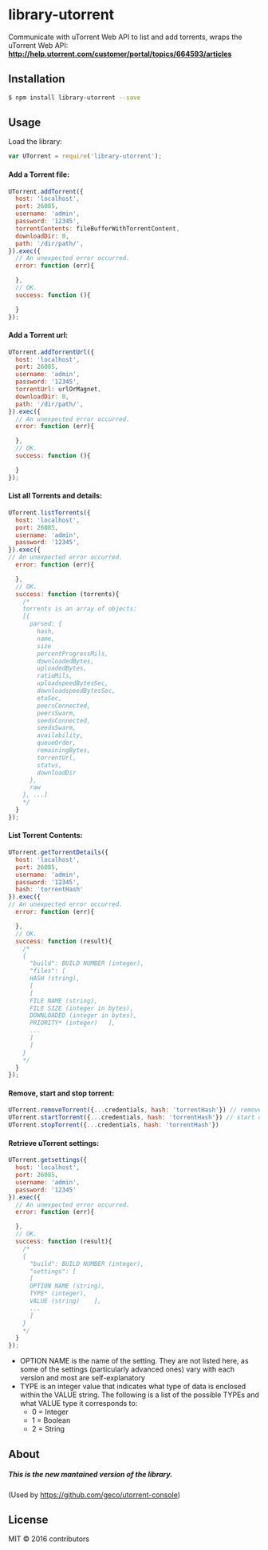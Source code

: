 
# library-utorrent

Communicate with uTorrent Web API to list and add torrents, wraps the uTorrent Web API: __<a href="http://help.utorrent.com/customer/portal/topics/664593/articles" title="uTorrent Web API"  target="_blank">http://help.utorrent.com/customer/portal/topics/664593/articles</a>__


## Installation

```sh
$ npm install library-utorrent --save
```

## Usage

Load the library:
```javascript
var UTorrent = require('library-utorrent');
```

#### Add a Torrent file:
```javascript
UTorrent.addTorrent({
  host: 'localhost',
  port: 26085,
  username: 'admin',
  password: '12345',
  torrentContents: fileBufferWithTorrentContent,
  downloadDir: 0,
  path: '/dir/path/',
}).exec({
  // An unexpected error occurred.
  error: function (err){

  },
  // OK.
  success: function (){

  }
});
```
#### Add a Torrent url:
```javascript
UTorrent.addTorrentUrl({
  host: 'localhost',
  port: 26085,
  username: 'admin',
  password: '12345',
  torrentUrl: urlOrMagnet,
  downloadDir: 0,
  path: '/dir/path/',
}).exec({
  // An unexpected error occurred.
  error: function (err){

  },
  // OK.
  success: function (){

  }
});
```
#### List all Torrents and details:
```javascript
UTorrent.listTorrents({
  host: 'localhost',
  port: 26085,
  username: 'admin',
  password: '12345',
}).exec({
// An unexpected error occurred.
  error: function (err){

  },
  // OK.
  success: function (torrents){
    /*
    torrents is an array of objects:
    [{
      parsed: {
        hash,
        name,
        size
        percentProgressMils,
        downloadedBytes,
        uploadedBytes,
        ratioMils,
        uploadspeedBytesSec,
        downloadspeedBytesSec,
        etaSec,
        peersConnected,
        peersSwarm,
        seedsConnected,
        seedsSwarm,
        availability,
        queueOrder,
        remainingBytes,
        torrentUrl,
        status,
        downloadDir
      },
      raw
    }, ...]
    */
  }
});
```
#### List Torrent Contents:
```javascript
UTorrent.getTorrentDetails({
  host: 'localhost',
  port: 26085,
  username: 'admin',
  password: '12345',
  hash: 'torrentHash'
}).exec({
// An unexpected error occurred.
  error: function (err){

  },
  // OK.
  success: function (result){
    /*
    {
      "build": BUILD NUMBER (integer),
      "files": [
      HASH (string),
      [
      [
      FILE NAME (string),
      FILE SIZE (integer in bytes),
      DOWNLOADED (integer in bytes),
      PRIORITY* (integer)	],
      ...
      ]
      ]
    }
    */
  }
});
```
#### Remove, start and stop torrent:
```javascript
UTorrent.removeTorrent({...credentials, hash: 'torrentHash'}) // remove or removedata (with param removedata=true)
UTorrent.startTorrent({...credentials, hash: 'torrentHash'}) // start or forcestart (with param force=true)
UTorrent.stopTorrent({...credentials, hash: 'torrentHash'})
```
#### Retrieve uTorrent settings:
```javascript
UTorrent.getsettings({
  host: 'localhost',
  port: 26085,
  username: 'admin',
  password: '12345'
}).exec({
  // An unexpected error occurred.
  error: function (err){

  },
  // OK.
  success: function (result){
    /*
    {
      "build": BUILD NUMBER (integer),
      "settings": [
      [
      OPTION NAME (string),
      TYPE* (integer),
      VALUE (string)	],
      ...
      ]
    }
    */
  }
});
```
- OPTION NAME is the name of the setting. They are not listed here, as some of the settings (particularly advanced ones) vary with each version and most are self-explanatory
- TYPE is an integer value that indicates what type of data is enclosed within the VALUE string. The following is a list of the possible TYPEs and what VALUE type it corresponds to:
  * 0 = Integer
  * 1 = Boolean
  * 2 = String


## About
##### This is the new mantained version of the library.
(Used by <a href="https://github.com/geco/utorrent-console" title="Manage your uTorrent from console">https://github.com/geco/utorrent-console</a>)

## License

MIT &copy; 2016 contributors
